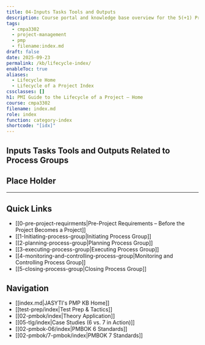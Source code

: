 ```yaml
---
title: 04-Inputs Tasks Tools and Outputs
description: Course portal and knowledge base overview for the 5(+1) Process Groups in the Project Management Lifecycle.
tags:
  - cmpa3302
  - project-management
  - pmp
  - filename:index.md
draft: false
date: 2025-09-23
permalink: /kb/lifecycle-index/
enableToc: true
aliases:
  - Lifecycle Home
  - Lifecycle of a Project Index
cssclasses: []
h1: PMI Guide to the Lifecycle of a Project – Home
course: cmpa3302
filename: index.md
role: index
function: category-index
shortcode: "[idx]"
---
```


## Inputs Tasks Tools and Outputs Related to Process Groups

## Place Holder

---

## Quick Links
- [[0-pre-project-requirments|Pre-Project Requirements – Before the Project Becomes a Project]]
- [[1-Initiating-process-group|Initiating Process Group]]
- [[2-planning-process-group|Planning Process Group]]
- [[3-executing-process-group|Executing Process Group]]
- [[4-monitoring-and-controlling-process-group|Monitoring and Controlling Process Group]]
- [[5-closing-process-group|Closing Process Group]]

## Navigation
- [[index.md|JASYTI's PMP KB Home]]
- [[test-prep/index|Test Prep & Tactics]]
- [[02-pmbok/index|Theory Application]]
- [[05-tlg/index|Case Studies (6 vs. 7 in Action)]]
- [[02-pmbok-06/index|PMBOK 6 Standards]]
- [[02-pmbok/7-pmbok/index|PMBOK 7 Standards]]
